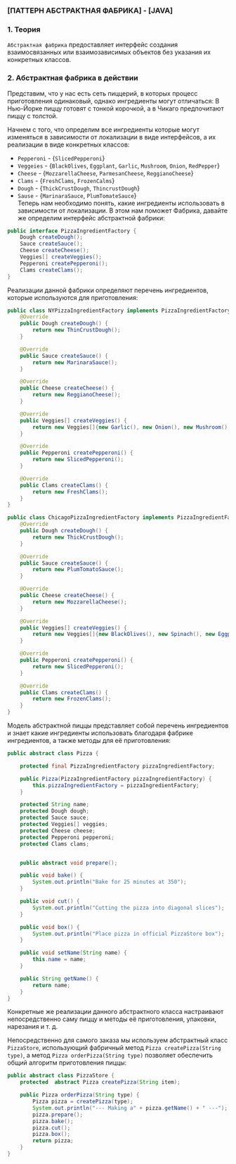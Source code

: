 ### [ПАТТЕРН АБСТРАКТНАЯ ФАБРИКА] - [JAVA]
### 1. Теория
`Абстрактная фабрика` предоставляет интерфейс создания взаимосвязанных или взаимозависимых
объектов без указания их конкретных классов.
### 2. Абстрактная фабрика в действии

Представим, что у нас есть сеть пиццерий, в которых процесс приготовления одинаковый, однако
ингредиенты могут отличаться: В Нью-Йорке пиццу готовят с тонкой корочкой, а в Чикаго предпочитают 
пиццу с толстой.

Начнем с того, что определим все ингредиенты которые могут изменяться в зависимости от локализации
в виде интерфейсов, а их реализации в виде конкретных классов:
* `Pepperoni` - {`SlicedPepperoni`}
* `Veggeies` - {`BlackOlives`, `Eggplant`, `Garlic`, `Mushroom`, `Onion`, `RedPepper`}
* `Cheese` - {`MozzarellaCheese`, `ParmesanCheese`, `ReggianoCheese`}
* `Clams` - {`FreshClams`, `FrozenCalms`}
* `Dough` - {`ThickCrustDough`, `ThincrustDough`}
* `Sause` - {`MarinaraSauce`, `PlumTomateSauce`}  
Теперь нам необходимо понять, какие ингредиенты использовать в зависимости от локализации.
В этом нам поможет Фабрика, давайте же определим интерфейс абстрактной фабрики:
```java
public interface PizzaIngredientFactory {
    Dough createDough();
    Sauce createSauce();
    Cheese createCheese();
    Veggies[] createVeggies();
    Pepperoni createPepperoni();
    Clams createClams();
}
```
Реализации данной фабрики определяют перечень ингредиентов, которые используются для приготовления:
```java
public class NYPizzaIngredientFactory implements PizzaIngredientFactory {
    @Override
    public Dough createDough() {
        return new ThinCrustDough();
    }

    @Override
    public Sauce createSauce() {
        return new MarinaraSauce();
    }

    @Override
    public Cheese createCheese() {
        return new ReggianoCheese();
    }

    @Override
    public Veggies[] createVeggies() {
        return new Veggies[]{new Garlic(), new Onion(), new Mushroom(), new RedPepper()};
    }

    @Override
    public Pepperoni createPepperoni() {
        return new SlicedPepperoni();
    }

    @Override
    public Clams createClams() {
        return new FreshClams();
    }
}
```
```java
public class ChicagoPizzaIngredientFactory implements PizzaIngredientFactory {
    @Override
    public Dough createDough() {
        return new ThickCrustDough();
    }

    @Override
    public Sauce createSauce() {
        return new PlumTomatoSauce();
    }

    @Override
    public Cheese createCheese() {
        return new MozzarellaCheese();
    }

    @Override
    public Veggies[] createVeggies() {
        return new Veggies[]{new BlackOlives(), new Spinach(), new Eggplant()};
    }

    @Override
    public Pepperoni createPepperoni() {
        return new SlicedPepperoni();
    }

    @Override
    public Clams createClams() {
        return new FrozenClams();
    }
}
```
Модель абстрактной пиццы представляет собой перечень ингредиентов и знает какие ингредиенты 
использовать благодаря фабрике ингредиентов, а также методы для её приготовления:
```java
public abstract class Pizza {

    protected final PizzaIngredientFactory pizzaIngredientFactory;

    public Pizza(PizzaIngredientFactory pizzaIngredientFactory) {
        this.pizzaIngredientFactory = pizzaIngredientFactory;
    }

    protected String name;
    protected Dough dough;
    protected Sauce sauce;
    protected Veggies[] veggies;
    protected Cheese cheese;
    protected Pepperoni pepperoni;
    protected Clams clams;


    public abstract void prepare();

    public void bake() {
        System.out.println("Bake for 25 minutes at 350");
    }

    public void cut() {
        System.out.println("Cutting the pizza into diagonal slices");
    }

    public void box() {
        System.out.println("Place pizza in official PizzaStore box");
    }

    public void setName(String name) {
        this.name = name;
    }

    public String getName() {
        return name;
    }
}
```
Конкретные же реализации данного абстрактного класса настраивают непосредственно саму 
пиццу и методы её приготовления, упаковки, нарезания и т. д.

Непосредственно для самого заказа мы используем абстрактный класс `PizzaStore`, использующий
фабричный метод `Pizza createPizza(String type)`, а метод `Pizza orderPizza(String type)`
позволяет обеспечить общий алгоритм приготовления пиццы:
```java
public abstract class PizzaStore {
    protected  abstract Pizza createPizza(String item);

    public Pizza orderPizza(String type) {
        Pizza pizza = createPizza(type);
        System.out.println("--- Making a" + pizza.getName() + " ---");
        pizza.prepare();
        pizza.bake();
        pizza.cut();
        pizza.box();
        return pizza;
    }
}
```